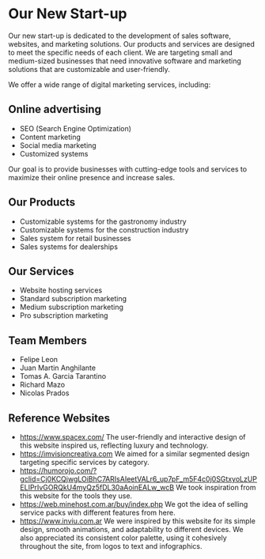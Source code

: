 # Our New Start-up
Our new start-up is dedicated to the development of sales software, websites, and marketing solutions. Our products and services are designed to meet the specific needs of each client. We are targeting small and medium-sized businesses that need innovative software and marketing solutions that are customizable and user-friendly.

We offer a wide range of digital marketing services, including:

## Online advertising
- SEO (Search Engine Optimization)
- Content marketing
- Social media marketing
- Customized systems

Our goal is to provide businesses with cutting-edge tools and services to maximize their online presence and increase sales.

## Our Products
- Customizable systems for the gastronomy industry
- Customizable systems for the construction industry
- Sales system for retail businesses
- Sales systems for dealerships

## Our Services
- Website hosting services
- Standard subscription marketing
- Medium subscription marketing
- Pro subscription marketing

## Team Members
- Felipe Leon
- Juan Martin Anghilante
- Tomas A. Garcia Tarantino
- Richard Mazo
- Nicolas Prados

## Reference Websites
- https://www.spacex.com/
The user-friendly and interactive design of this website inspired us, reflecting luxury and technology.
- https://imvisioncreativa.com
We aimed for a similar segmented design targeting specific services by category.
- https://humorojo.com/?gclid=Cj0KCQjwgLOiBhC7ARIsAIeetVALr6_up7pF_m5F4c0j0SGtxyoLzUPELIPrIvGORQkU4myQz5fDL30aAoinEALw_wcB
We took inspiration from this website for the tools they use.
- https://web.minehost.com.ar/buy/index.php
We got the idea of selling service packs with different features from here.
- https://www.inviu.com.ar
We were inspired by this website for its simple design, smooth animations, and adaptability to different devices. We also appreciated its consistent color palette, using it cohesively throughout the site, from logos to text and infographics.
